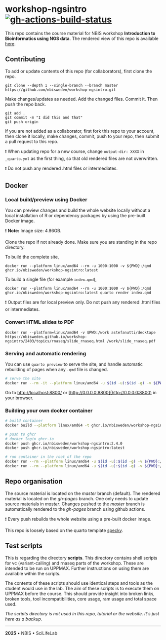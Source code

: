 # workshop-ngsintro [![gh-actions-build-status](https://github.com/nbisweden/workshop-ngsintro/workflows/build/badge.svg)](https://github.com/nbisweden/workshop-ngsintro/actions?workflow=build)

This repo contains the course material for NBIS workshop **Introduction to Bioinformatics using NGS data**. The rendered view of this repo is available [here](https://nbisweden.github.io/workshop-ngsintro/).

## Contributing

To add or update contents of this repo (for collaborators), first clone the repo.

```
git clone --depth 1 --single-branch --branch master https://github.com/nbisweden/workshop-ngsintro.git
```

Make changes/updates as needed. Add the changed files. Commit it. Then push the repo back.

```
git add .
git commit -m "I did this and that"
git push origin
```

If you are not added as a collaborator, first fork this repo to your account, then clone it locally, make changes, commit, push to your repo, then submit a pull request to this repo.

:exclamation: When updating repo for a new course, change `output-dir: XXXX` in `_quarto.yml` 
as the first thing, so that old rendered files are not overwritten.

:exclamation: Do not push any rendered .html files or intermediates.

## Docker
### Local build/preview using Docker

You can preview changes and build the whole website locally without a local installation of R or dependency packages by using the pre-built Docker image.

:exclamation: **Note:** Image size: 4.86GB.

Clone the repo if not already done. Make sure you are standing in the repo directory.

To build the complete site,

```
docker run --platform linux/amd64 --rm -u 1000:1000 -v ${PWD}:/qmd ghcr.io/nbisweden/workshop-ngsintro:latest
```

To build a single file (for example `index.qmd`),

```
docker run --platform linux/amd64 --rm -u 1000:1000 -v ${PWD}:/qmd ghcr.io/nbisweden/workshop-ngsintro:latest quarto render index.qmd
```

:exclamation: Output files are for local preview only. Do not push any rendered .html files or intermediates.

### Convert HTML slides to PDF

```
docker run --platform=linux/amd64 -v $PWD:/work astefanutti/decktape https://nbisweden.github.io/workshop-ngsintro/2403/topics/rnaseq/slide_rnaseq.html /work/slide_rnaseq.pdf
```

### Serving and automatic rendering

You can use `quarto preview` to serve the site, and handle automatic rebuilding of pages when any `.qmd` file is changed.

```bash
# serve the site
docker run --rm -it --platform linux/amd64 -u $(id -u):$(id -g) -v ${PWD}:/qmd -p 8800:8800  ghcr.io/nbisweden/workshop-ngsintro:latest quarto preview --port 8800 --host 0.0.0.0
```

Go to [http://localhost:8800/](http://localhost:8800/) or [http://0.0.0.0:8800](http://0.0.0.0:8800) in your browser.

### Building your own docker container

```bash
# build container
docker build --platform linux/amd64 -t ghcr.io/nbisweden/workshop-ngsintro:2.4.0 -t ghcr.io/nbisweden/workshop-ngsintro:latest .

# push to ghcr
# docker login ghcr.io
docker push ghcr.io/nbisweden/workshop-ngsintro:2.4.0
docker push ghcr.io/nbisweden/workshop-ngsintro:latest

# run container in the root of the repo
docker run --rm --platform linux/amd64 -u $(id -u):$(id -g) -v ${PWD}:/qmd ghcr.io/nbisweden/workshop-ngsintro:latest
docker run --rm --platform linux/amd64 -u $(id -u):$(id -g) -v ${PWD}:/qmd ghcr.io/nbisweden/workshop-ngsintro:latest quarto render index.qmd
```

## Repo organisation

The source material is located on the *master* branch (default). The rendered material is located on the *gh-pages* branch. One only needs to update source materials in *master*. Changes pushed to the *master* branch is automatically rendered to the *gh-pages* branch using github actions.

:exclamation: Every push rebuilds the whole website using a pre-built docker image.

This repo is loosely based on the quarto template [specky](https://github.com/royfrancis/specky).

## Test scripts

This is regarding the directory **scripts**. This directory contains shell scripts for vc (variant-calling) and rnaseq parts of the workshop. These are intended to be run on UPPMAX. Further instructions on using them are available within the scripts.

The contents of these scripts should use identical steps and tools as the student would use in the lab. The aim of these scripts is to execute them on UPPMAX before the course. This should provide insight into broken links, broken tools, tool incompatibilities, core usage, ram usage and total space used.

*The scripts directory is not used in this repo, tutorial or the website. It's just here as a backup.*

---

**2025** • NBIS • SciLifeLab
